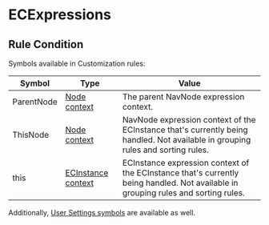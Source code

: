 # ECExpressions

## Rule Condition

Symbols available in Customization rules:

| Symbol     | Type                                                 | Value                                                                                                                              |
|------------|------------------------------------------------------|------------------------------------------------------------------------------------------------------------------------------------|
| ParentNode | [Node context](../ECExpressions.md#navnode) | The parent NavNode expression context.                                                                                                      |
| ThisNode   | [Node context](../ECExpressions.md#navnode) | NavNode expression context of the ECInstance that's currently being handled. Not available in grouping rules and sorting rules.             |
| this       | [ECInstance context](../ECExpressions.md#ecinstance) | ECInstance expression context of the ECInstance that's currently being handled. Not available in grouping rules and sorting rules. |

Additionally, [User Settings symbols](../ECExpressions.md#symbols-in-global-context)
 are available as well.
